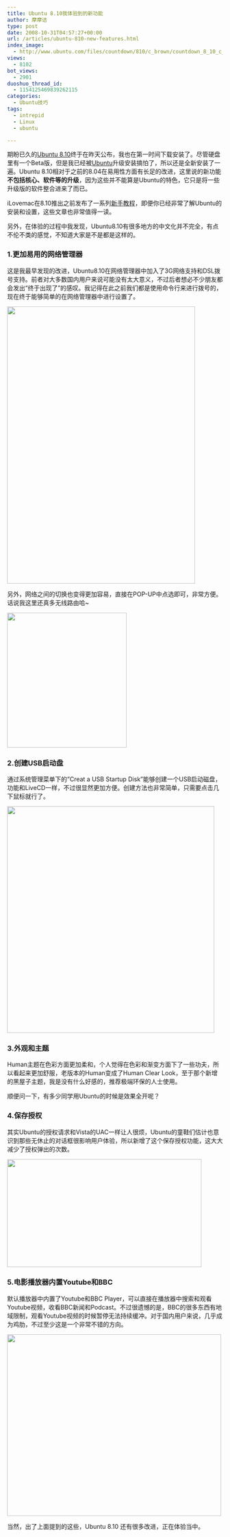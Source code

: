 ```yaml
---
title: Ubuntu 8.10我体验到的新功能
author: 摩摩诘
type: post
date: 2008-10-31T04:57:27+00:00
url: /articles/ubuntu-810-new-features.html
index_image:
  - http://www.ubuntu.com/files/countdown/810/c_brown/countdown_8_10_c_00_days_a_here.png
views:
  - 8102
bot_views:
  - 2901
duoshuo_thread_id:
  - 1154125469839262115
categories:
  - Ubuntu技巧
tags:
  - intrepid
  - Linux
  - ubuntu

---
```

期盼已久的<a title="Ubuntu主页" href="http://www.ubuntu.com.cn/" target="_blank">Ubuntu 8.10</a>终于在昨天公布，我也在第一时间下载安装了。尽管硬盘里有一个Beta版，但是我已经被<a title="Ubuntu技巧" href="https://www.digglife.net/articles/category/about_ubuntu" target="_blank">Ubuntu</a>升级安装搞怕了，所以还是全新安装了一遍。Ubuntu 8.10相对于之前的8.04在易用性方面有长足的改进，这里说的新功能**不包括核心、软件等的升级**，因为这些并不能算是Ubuntu的特色，它只是将一些升级版的软件整合进来了而已。

<!--more-->

iLovemac在8.10推出之前发布了一系列<a title="iLovemac的Ubuntu新手教程 " href="http://ilovemac.cn/articles/tag/intrepid" target="_blank">新手教程</a>，即便你已经非常了解Ubuntu的安装和设置，这些文章也非常值得一读。

另外，在体验的过程中我发现，Ubuntu8.10有很多地方的中文化并不完全，有点不伦不类的感觉，不知道大家是不是都是这样的。

### 1.更加易用的网络管理器

这是我最早发现的改进，Ubuntu8.10在网络管理器中加入了3G网络支持和DSL拨号支持。前者对大多数国内用户来说可能没有太大意义，不过后者想必不少朋友都会发出“终于出现了”的感叹。我记得在此之前我们都是使用命令行来进行拨号的，现在终于能够简单的在网络管理器中进行设置了。

<img class="alignnone size-full wp-image-2688" title="Ubuntu8.10网络管理器中的DSL拨号设置" src="http://digglife.qiniudn.com/wp-content/uploads/2008/10/2008-10-31-110220_439x647_scrot.png" alt="" width="439" height="647" />

另外，网络之间的切换也变得更加容易，直接在POP-UP中点选即可，非常方便。话说我这里还真多无线路由哈~

<img class="alignnone size-full wp-image-2689" title="Ubuntu8.10下的网络管理器" src="http://digglife.qiniudn.com/wp-content/uploads/2008/10/2008-10-31-103248_1280x800_scrot.png" alt="" width="279" height="315" />

### 2.创建USB启动盘

通过系统管理菜单下的&#8221;Creat a USB Startup Disk&#8221;能够创建一个USB启动磁盘，功能和LiveCD一样，不过很显然更加方便。创建方法也非常简单，只需要点击几下鼠标就行了。

<img class="alignnone size-full wp-image-2690" title="USB启动盘的创建" src="http://digglife.qiniudn.com/wp-content/uploads/2008/10/usb-startup-disk.png" alt="" width="484" height="529" />

### 3.外观和主题

Human主题在色彩方面更加柔和，个人觉得在色彩和渐变方面下了一些功夫，所以看起来更加舒服，老版本的Human变成了Human Clear Look，至于那个新增的黑屋子主题，我是没有什么好感的，推荐极端环保的人士使用。

顺便问一下，有多少同学用Ubuntu的时候是效果全开呢？

### 4.保存授权

其实Ubuntu的授权请求和Vista的UAC一样让人很烦，Ubuntu的童鞋们估计也意识到那些无休止的对话框很影响用户体验，所以新增了这个保存授权功能，这大大减少了授权弹出的次数。

[<img class="alignnone size-full wp-image-2691" title="Ubuntu保留授权" src="http://digglife.qiniudn.com/wp-content/uploads/2008/10/save-permission.png" alt="" width="454" height="252" />][1]

### 5.电影播放器内置Youtube和BBC

默认播放器中内置了Youtube和BBC Player，可以直接在播放器中搜索和观看Youtube视频，收看BBC新闻和Podcast。不过很遗憾的是，BBC的很多东西有地域限制，观看Youtube视频的时候暂停无法持续缓冲。对于国内用户来说，几乎成为鸡肋，不过至少这是一个非常不错的方向。

<img class="alignnone size-full wp-image-2692" title="youtube-totem" src="http://digglife.qiniudn.com/wp-content/uploads/2008/10/youtube-totem.png" alt="" width="500" height="424" />

当然，出了上面提到的这些，Ubuntu 8.10 还有很多改进，正在体验当中。

<a title="iLovemac" href="http://ilovemac.cn/" target="_blank"><br /> </a>

 [1]: https://www.digglife.net/wp-content/uploads/2008/10/save-permission.png